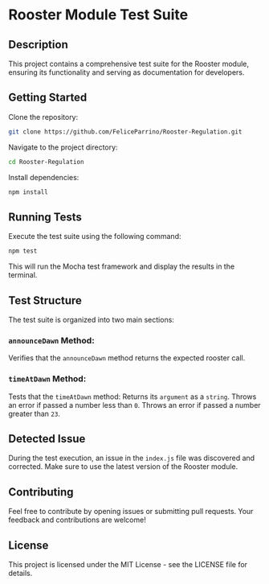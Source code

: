 # Rooster Module Test Suite

## Description

This project contains a comprehensive test suite for the Rooster module, ensuring its functionality and serving as documentation for developers.

## Getting Started

 Clone the repository:

   ```bash
   git clone https://github.com/FeliceParrino/Rooster-Regulation.git
   ```

Navigate to the project directory:

  ```bash
  cd Rooster-Regulation
  ```

Install dependencies:

  ```bash
  npm install
  ```

## Running Tests

Execute the test suite using the following command:
   
  ```bash
  npm test
  ```

This will run the Mocha test framework and display the results in the terminal.

## Test Structure

The test suite is organized into two main sections:

### `announceDawn` Method:
Verifies that the `announceDawn` method returns the expected rooster call.

### `timeAtDawn` Method:
Tests that the `timeAtDawn` method:
Returns its `argument` as a `string`.
Throws an error if passed a number less than `0`.
Throws an error if passed a number greater than `23`.

## Detected Issue

During the test execution, an issue in the `index.js` file was discovered and corrected. Make sure to use the latest version of the Rooster module.

## Contributing

Feel free to contribute by opening issues or submitting pull requests. Your feedback and contributions are welcome!

## License

This project is licensed under the MIT License - see the LICENSE file for details.
